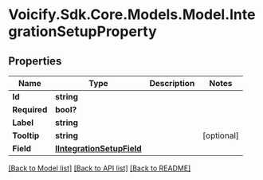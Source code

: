 # Voicify.Sdk.Core.Models.Model.IntegrationSetupProperty
## Properties

Name | Type | Description | Notes
------------ | ------------- | ------------- | -------------
**Id** | **string** |  | 
**Required** | **bool?** |  | 
**Label** | **string** |  | 
**Tooltip** | **string** |  | [optional] 
**Field** | [**IIntegrationSetupField**](IIntegrationSetupField.md) |  | 

[[Back to Model list]](../README.md#documentation-for-models) [[Back to API list]](../README.md#documentation-for-api-endpoints) [[Back to README]](../README.md)

